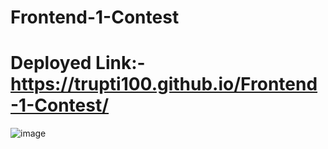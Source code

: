 # Frontend-1-Contest

# Deployed Link:- https://trupti100.github.io/Frontend-1-Contest/

![image](https://github.com/Trupti100/Spotify-Clone/assets/127935389/036893e6-18c4-45aa-a27f-8c94548270de)


